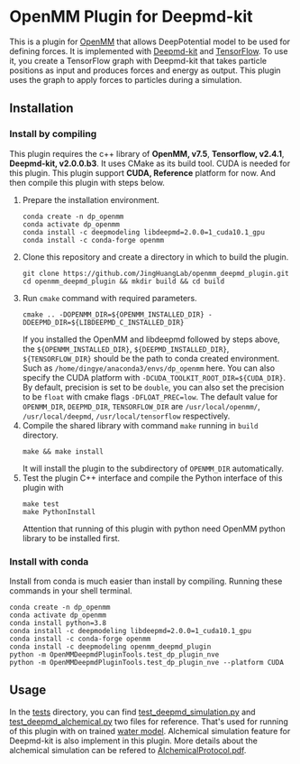 # OpenMM Plugin for Deepmd-kit


This is a plugin for [OpenMM](http://openmm.org) that allows DeepPotential model
to be used for defining forces.  It is implemented with [Deepmd-kit](https://github.com/deepmodeling/deepmd-kit) and [TensorFlow](https://www.tensorflow.org/).
To use it, you create a TensorFlow graph with Deepmd-kit that takes particle positions as input
and produces forces and energy as output. This plugin uses the graph to apply
forces to particles during a simulation.

## Installation

### Install by compiling
This plugin requires the c++ library of **OpenMM, v7.5**, **Tensorflow, v2.4.1**, **Deepmd-kit, v2.0.0.b3**. It uses CMake as its build tool. CUDA is needed for this plugin. This plugin support **CUDA, Reference** platform for now.
And then compile this plugin with steps below.

1. Prepare the installation environment.
   ```
   conda create -n dp_openmm
   conda activate dp_openmm
   conda install -c deepmodeling libdeepmd=2.0.0=1_cuda10.1_gpu
   conda install -c conda-forge openmm
   ```
2. Clone this repository and create a directory in which to build the plugin.
   ```shell
   git clone https://github.com/JingHuangLab/openmm_deepmd_plugin.git
   cd openmm_deepmd_plugin && mkdir build && cd build
   ```
3. Run `cmake` command with required parameters.
   ```shell
   cmake .. -DOPENMM_DIR=${OPENMM_INSTALLED_DIR} -DDEEPMD_DIR=${LIBDEEPMD_C_INSTALLED_DIR}
   ```
   If you installed the OpenMM and libdeepmd followed by steps above, the `${OPENMM_INSTALLED_DIR}`, `${DEEPMD_INSTALLED_DIR}`, `${TENSORFLOW_DIR}` should be the path to conda created environment. Such as `/home/dingye/anaconda3/envs/dp_openmm` here. 
   You can also specify the CUDA platform with `-DCUDA_TOOLKIT_ROOT_DIR=${CUDA_DIR}`.
   By default, precision is set to be `double`, you can also set the precision to be `float` with cmake flags `-DFLOAT_PREC=low`.
   The default value for `OPENMM_DIR`, `DEEPMD_DIR`, `TENSORFLOW_DIR` are `/usr/local/openmm/`, `/usr/local/deepmd`, `/usr/local/tensorflow` respectively. 
4. Compile the shared library with command `make` running in `build` directory.
   ```shell
   make && make install
   ```
   It will install the plugin to the subdirectory of `OPENMM_DIR` automatically.
5. Test the plugin C++ interface and compile the Python interface of this plugin with
   ```shell
   make test
   make PythonInstall
   ```
   Attention that running of this plugin with python need OpenMM python library to be installed first.

### Install with conda
Install from conda is much easier than install by compiling.
Running these commands in your shell terminal.
```shell
conda create -n dp_openmm
conda activate dp_openmm
conda install python=3.8
conda install -c deepmodeling libdeepmd=2.0.0=1_cuda10.1_gpu
conda install -c conda-forge openmm
conda install -c deepmodeling openmm_deepmd_plugin
python -m OpenMMDeepmdPluginTools.test_dp_plugin_nve
python -m OpenMMDeepmdPluginTools.test_dp_plugin_nve --platform CUDA
```

## Usage

In the [tests](./tests) directory, you can find [test_deepmd_simulation.py](./tests/test_deepmd_simulation.py) and [test_deepmd_alchemical.py](./tests/test_deepmd_alchemical.py) two files for reference.
That's used for running of this plugin with on trained [water model](./tests/frozen_model/graph_from_han_dp2.0_compress.pb).
Alchemical simulation feature for Deepmd-kit is also implement in this plugin. More details about the alchemical simulation can be refered to [AlchemicalProtocol.pdf](./tests/refer/AlchemicalProtocol.pdf).
